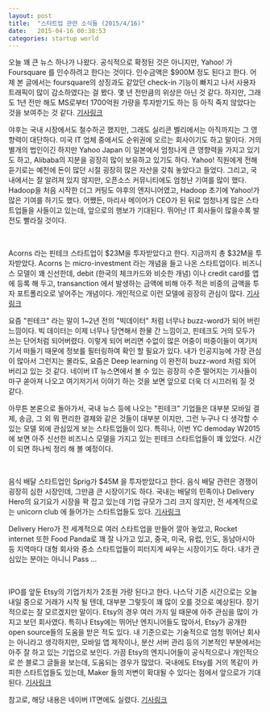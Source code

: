 ```yaml
---
layout: post
title:  "스타트업 관련 소식들 (2015/4/16)"
date:   2015-04-16 00:38:53
categories: startup world
---
```


오늘 꽤 큰 뉴스 하나가 나왔다. 공식적으로 확정된 것은 아니지만, Yahoo! 가 Foursquare 를 인수하려고 한다는 것이다. 인수금액은 $900M 정도 된다고 한다. 어제 본 글에서는 foursquare의 상징과도 같았던 check-in 기능이 빠지고 나서 사용자 트래픽이 많이 감소하였다는 걸 봤다. 몇 년 전만큼의 위상은 아닌 것 같다. 하지만, 그래도 1년 전만 해도 MS로부터 1700억원 가량을 투자받기도 하는 등 아직 죽지 않았다는 것을 보여주는 것 같다. [기사링크](http://techcrunch.com/2015/04/15/sources-yahoo-in-talks-to-buy-foursquare/#.v7k0ui:zRGL)

야후는 국내 시장에서도 철수하곤 했지만, 그래도 실리콘 벨리에서는 아직까지는 그 영향력이 대단하다. 미국 IT 업체 중에서도 순위권에 오르는 회사이기도 하고 말이다. 거의 별개의 법인이긴 하지만 Yahoo Japan 이 일본에서 엄청나게 큰 영향력을 가지고 있기도 하고, Alibaba의 지분을 굉장히 많이 보유하고 있기도 하다. Yahoo! 직원에게 전해 듣기로는 예전에 돈이 많던 시절 굉장히 많은 자산을 갖춰 놓았다고 들었다. 그리고, 국내에서는 잘 알려져 있지 않지만, 오픈소스 커뮤니티에도 엄청난 기여를 많이 했다. Hadoop을 처음 시작한 더그 커팅도 야후의 엔지니어였고, Hadoop 초기에 Yahoo!가 많은 기여를 하기도 했다. 어쨌든, 마리사 메이어가 CEO가 된 뒤로 엄청나게 많은 스타트업들을 사들이고 있는데, 앞으로의 행보가 기대된다. 뛰어난 IT 회사들이 많을수록 발전도 빨라질 것이다.

<br>

Acorns 라는 핀테크 스타트업이 $23M을 투자받았다고 한다. 지금까지 총 $32M을 투자받았다. Acorns 는 micro-investment 라는 개념을 들고 나온 스타트업이다. 비즈니스 모델이 꽤 신선한데, debit (한국의 체크카드와 비슷한 개념) 이나 credit card를 앱에 등록 해 두고, transanction 에서 발생하는 금액에 비해 아주 적은 비중의 금액을 투자 포트폴리오로 넣어주는 개념이다. 개인적으로 이런 모델에 굉장히 관심이 많다. [기사링크](http://techcrunch.com/2015/04/15/micro-investment-app-acorns-raises-23-million-led-by-greycroft-e-ventures/#.v7k0ui:LfVY)

요즘 "핀테크" 라는 말이 1~2년 전의 "빅데이터" 처럼 너무나 buzz-word가 되어 버린 느낌이다. 빅 데이터는 이제 너무나 당연해서 한물 간 느낌이고, 핀테크도 거의 모두가 쓰는 단어처럼 되어버렸다. 이렇게 되어 버리면 수없이 많은 어중이 떠중이들이 여기저기서 떠들기 때문에 정보를 필터링하여 확인 할 필요가 있다. 내가 인공지능에 가장 관심이 많아서 그런지는 몰라도, 요즘은 Deep learning 이 완전히 buzz-word 처럼 되어버리고 있는 것 같다. 네이버 IT 뉴스면에서 볼 수 있는 굉장히 수준 떨어지는 기사들이 마구 쏟아져 나오고 여기저기서 이야기 하는 것을 보면 앞으로 더욱 더 시끄러워 질 것 같다.

아무튼 본론으로 돌아가서, 국내 뉴스 등에 나오는 "핀테크" 기업들은 대부분 모바일 결제, 송금, 그 외 뭐 편리한 결제와 같은 것들이 대부분 이지만, 그런 누구나 다 생각할 수 있는 모델 외에 관심있게 보는 스타트업들이 있다.  특히나, 이번 YC demoday W2015 에 보면 아주 신선한 비즈니스 모델을 가지고 있는 핀테크 스타트업들이 꽤 있었다. 시간이 되면 하나씩 정리 해 볼 예정이다.

<br>

음식 배달 스타트업인 Sprig가 $45M 을 투자받았다고 한다. 음식 배달 관련은 경쟁이 굉장히 심한 시장인데, 그만큼 큰 시장이기도 하다. 국내는 배달의 민족이나 Delivery Hero의 요기요가 시장을 꽉 잡고 있는데 기업 규모가 그리 크지 않지만, 전 세계적으로는 unicorn club 에 들어가는 스타트업들도 있다. [기사링크](http://fortune.com/2015/04/15/sprig-funding/)

Delivery Hero가 전 세계적으로 여러 스타트업을 만들어 깔아 놓았고, Rocket internet 또한 Food Panda로 꽤 잘 나가고 있고, 중국, 미국, 유럽, 인도, 동남아시아 등 지역마다 대형 회사와 중소 스타트업들이 피터지게 싸우는 시장이기도 하다. 내가 관심있는 분야는 아니니 Pass ...

<br>

IPO를 앞둔 Etsy의 기업가치가 2조원 가량 된다고 한다. 나스닥 기준 시간으로는 오늘 내일 중으로 거래가 시작 될 텐데, 대부분 그렇듯이 꽤 많이 오를 것으로 예상된다. 장기적으로는 잘 모르겠지만 말이다. Etsy의 경우 여러 가지 일 때문에 아주 관심을 많이 가지고 보던 회사였다. 특히나 Etsy에는 뛰어난 엔지니어들도 많아서, Etsy가 공개한 open source들의 도움을 받은 적도 있다. 내 기준으로는 기술적으로 엄청 뛰어난 회사는 아니라고 생각하지만, 모바일 앱 제작이나, 분산 서버 관리 등의 기본적인 부분에서는 아주 잘 하고 있는 기업으로 보인다. 가끔 Etsy의 엔지니어들이 공식적으로나 개인적으로 쓴 블로그 글들을 보는데, 도움되는 경우가 많았다. 국내에도 Etsy를 거의 똑같이 카피한 스타트업들도 있는데, Maker 들의 저변이 확대될 수 있다는 점에서 앞으로가 기대된다. 
[기사링크](http://www.zdnet.com/article/etsy-makes-it-official-prices-ipo-at-16-per-share/)

참고로, 해당 내용은 네이버 IT면에도 실렸다.
[기사링크](http://news.naver.com/main/read.nhn?mode=LSD&mid=shm&sid1=105&oid=009&aid=0003463782)




